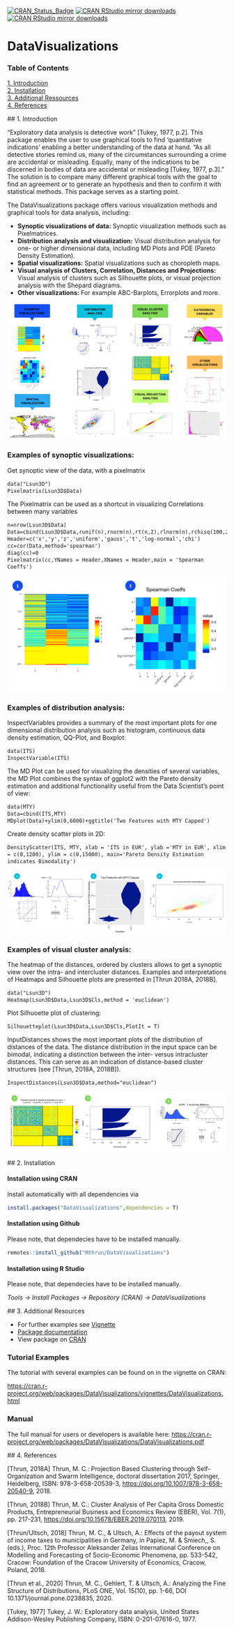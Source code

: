 [![CRAN_Status_Badge](http://www.r-pkg.org/badges/version/DataVisualizations)](https://cran.r-project.org/package=DataVisualizations)
[![CRAN RStudio mirror downloads](https://cranlogs.r-pkg.org/badges/grand-total/DataVisualizations?color=blue)](https://r-pkg.org/pkg/DataVisualizations)
[![CRAN RStudio mirror downloads](https://cranlogs.r-pkg.org/badges/last-month/DataVisualizations?color=green)](https://r-pkg.org/pkg/DataVisualizations)

# DataVisualizations

### Table of Contents  
[1. Introduction](#introduction)  
[2. Installation](#installation)  
[3. Additional Ressources](#additional)  
[4. References](#references)  


<a name="introduction"/>
## 1. Introduction


“Exploratory data analysis is detective work” [Tukey, 1977, p.2]. This package enables the user to use graphical tools to find ‘quantitative indications’ enabling a better understanding of the data at hand. “As all detective stories remind us, many of the circumstances surrounding a crime are accidental or misleading. Equally, many of the indications to be discerned in bodies of data are accidental or misleading [Tukey, 1977, p.3].” The solution is to compare many different graphical tools with the goal to find an agreement or to generate an hypothesis and then to confirm it with statistical methods. This package serves as a starting point.

The DataVisualizations package offers various visualization methods and graphical tools for data analysis, including:
- **Synoptic visualizations of data:** Synoptic visualization methods such as Pixelmatrices.
- **Distribution analysis and visualization:** Visual distribution analysis for one- or higher dimensional data, including MD Plots and PDE (Pareto Density Estimation).
- **Spatial visualizations:** Spatial visualizations such as choropleth maps.
- **Visual analysis of Clusters, Correlation, Distances and Projections:** Visual analysis of clusters such as Silhouette plots, or visual projection analysis with the Shepard diagrams.
- **Other visualizations:** For example ABC-Barplots, Errorplots and more.

![Alt text](images/DataVisCollage.png)


### Examples of synoptic visualizations:

Get synoptic view of the data, with a pixelmatrix

```{}
data("Lsun3D")
Pixelmatrix(Lsun3D$Data)
```

The Pixelmatrix can be used as a shortcut in visualizing Correlations between many variables

```{}
n=nrow(Lsun3D$Data)
Data=cbind(Lsun3D$Data,runif(n),rnorm(n),rt(n,2),rlnorm(n),rchisq(100,2))
Header=c('x','y','z','uniform','gauss','t','log-normal','chi')
cc=cor(Data,method='spearman')
diag(cc)=0
Pixelmatrix(cc,YNames = Header,XNames = Header,main = 'Spearman Coeffs')
```

![Alt text](images/SynopticCollage.png)


### Examples of distribution analysis:
                    
InspectVariables provides a summary of the most important plots for one dimensional distribution analysis such as histogram, continuous data density estimation, QQ-Plot, and Boxplot:
```{}
data(ITS)
InspectVariable(ITS)
```

The MD Plot can be used for visualizing the densities of several variables, the MD Plot combines the syntax of ggplot2 with the Pareto density estimation and additional functionality useful from the Data Scientist’s point of view:
```{}
data(MTY)
Data=cbind(ITS,MTY)
MDplot(Data)+ylim(0,6000)+ggtitle('Two Features with MTY Capped')
```

Create density scatter plots in 2D:
```{}
DensityScatter(ITS, MTY, xlab = 'ITS in EUR', ylab ='MTY in EUR', xlim = c(0,1200), ylim = c(0,15000), main='Pareto Density Estimation indicates Bimodality')
```

![Alt text](images/DistributionAnalysisCollage.png)
                      
### Examples of visual cluster analysis:

The heatmap of the distances, ordered by clusters allows to get a synoptic view over the intra- and intercluster distances. Examples and interpretations of Heatmaps and Silhouette plots are presented in [Thrun 2018A, 2018B].
```{}
data("Lsun3D")
Heatmap(Lsun3D$Data,Lsun3D$Cls,method = 'euclidean')
```

Plot Silhuoette plot of clustering:
```{}
Silhouetteplot(Lsun3D$Data,Lsun3D$Cls,PlotIt = T)
```

InputDistances shows the most important plots of the distribution of distances of the data. The distance distribution in the input space can be bimodal, indicating a distinction between the inter- versus intracluster distances. This can serve as an indication of distance-based cluster structures (see [Thrun, 2018A, 2018B]).
```{}
InspectDistances(Lsun3D$Data,method="euclidean")
```

![Alt text](images/ClusterAnalysisCollage.png)

<a name="installation"/>
## 2. Installation


#### Installation using CRAN
Install automatically with all dependencies via

```R
install.packages("DataVisualizations",dependencies = T)
```

#### Installation using Github
Please note, that dependecies have to be installed manually.

```R
remotes::install_github("Mthrun/DataVisualizations")
```

#### Installation using R Studio
Please note, that dependecies have to be installed manually.

*Tools -> Install Packages -> Repository (CRAN) -> DataVisualizations*

<a name="additional"/>
## 3. Additional Resources


- For further examples see [Vignette](https://cran.r-project.org/web/packages/DataVisualizations/vignettes/DataVisualizations.html)
- [Package documentation](https://cran.r-project.org/web/packages/DataVisualizations/DataVisualizations.pdf)
- View package on [CRAN](https://cran.r-project.org/web/packages/DataVisualizations/index.html)

### Tutorial Examples

The tutorial with several examples can be found on in the vignette on CRAN:

https://cran.r-project.org/web/packages/DataVisualizations/vignettes/DataVisualizations.html


### Manual

The full manual for users or developers is available here:
https://cran.r-project.org/web/packages/DataVisualizations/DataVisualizations.pdf

<a name="references"/>
## 4. References

[Thrun, 2018A] Thrun, M. C.: Projection Based Clustering through Self-Organization and Swarm Intelligence, doctoral dissertation 2017, Springer, Heidelberg, ISBN: 978-3-658-20539-3, https://doi.org/10.1007/978-3-658-20540-9, 2018.

[Thrun, 2018B] Thrun, M. C.: Cluster Analysis of Per Capita Gross Domestic Products, Entrepreneurial Business and Economics Review (EBER), Vol. 7(1), pp. 217-231, https://doi.org/10.15678/EBER.2019.070113, 2019.

[Thrun/Ultsch, 2018] Thrun, M. C., & Ultsch, A.: Effects of the payout system of income taxes to municipalities in Germany, in Papiez, M. & Smiech,, S. (eds.), Proc. 12th Professor Aleksander Zelias International Conference on Modelling and Forecasting of Socio-Economic Phenomena, pp. 533-542, Cracow: Foundation of the Cracow University of Economics, Cracow, Poland, 2018.

[Thrun et al., 2020] Thrun, M. C., Gehlert, T. & Ultsch, A.: Analyzing the Fine Structure of Distributions, PLoS ONE, Vol. 15(10), pp. 1-66, DOI 10.1371/journal.pone.0238835, 2020.

[Tukey, 1977] Tukey, J. W.: Exploratory data analysis, United States Addison-Wesley Publishing Company, ISBN: 0-201-07616-0, 1977.
 


